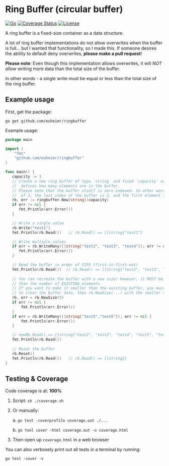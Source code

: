 # Ring Buffer (circular buffer)
[![Go](https://github.com/Euheimr/ringbuffer/actions/workflows/go.yml/badge.svg?branch=master)](https://github.com/Euheimr/ringbuffer/actions/workflows/go.yml) [![Coverage Status](https://coveralls.io/repos/github/Euheimr/ringbuffer/badge.svg?branch=master)](https://coveralls.io/github/Euheimr/ringbuffer?branch=master) [![License](https://img.shields.io/:license-MIT-blue.svg)](https://opensource.org/licenses/MIT)

A ring buffer is a fixed-size container as a data structure. 

A lot of ring buffer implementations do not allow overwrites when the buffer is full... but I wanted that functionality, so I made this.
If someone desires the ability to default deny overwrites, __please make a pull request__!


__Please note__: Even though this implementation allows overwrites, it will *NOT allow* writing more data than the total size of the buffer. 

In other words - a single write must be equal or less than the total size of the ring buffer.


## Example usage

First, get the package:

   `go get github.com/euheimr/ringbuffer`

Example usage:

```go
package main

import (
	"fmt"
	"github.com/euheimr/ringbuffer"
)

func main() {
   capacity := 3
   // Create a new ring buffer of type `string` and fixed `capacity` or size. The capacity
   //  defines how many elements are in the buffer. 
   // Please note that the buffer itself is zero-indexed. In other words, with a capacity
   //  of 3, the last index of the buffer is 2, and the first element is 0.
   rb, err := ringbuffer.New[string](capacity)
   if err != nil {
      fmt.Println(err.Error())
   }

   // Write a single value
   rb.Write("test1")
   fmt.Println(rb.Read())   // rb.Read() == []string{"test1"}

   // Write multiple values
   if err = rb.WriteMany([]string{"test2", "test3", "test4"}); err != nil {
      fmt.Println(err.Error())
   }

   // Read the buffer in order of FIFO (first-in-first-out)
   fmt.Println(rb.Read())  // rb.Read() == []string{"test2", "test3", "test4"}
   
   // You can recreate the buffer with a new size! However, it MUST be EQUAL or GREATER 
   // than the number of EXISTING elements. 
   // If you want to make it smaller than the existing buffer, you must call rb.Reset() 
   // to clear the buffer data, then rb.NewSize(...) with the smaller size capacity
   rb, err = rb.NewSize(5)
   if err != nil {
	   fmt.Println(err.Error())
   }
   if err = rb.WriteMany([]string{"test5","test6"}); err != nil {
	   fmt.Println(err.Error())
   }

   // newRb.Read() == []string{"test2", "test3", "test4", "test5", "test6"}
   fmt.Println(rb.Read())
   
   // Reset the buffer
   rb.Reset()
   fmt.Println(rb.Read())   // rb.Read() == []string{}
}
```


## Testing & Coverage

Code coverage is at: **100%**

1. Script: `sh ./coverage.sh`
2. Or manually:

   a. `go test -coverprofile coverage.out ./...`
   
   b. `go tool cover -html coverage.out -o coverage.html`
3. Then open up `coverage.html` in a web browser

You can also verbosely print out all tests in a terminal by running:

   `go test -cover -v`